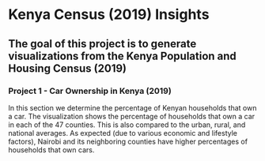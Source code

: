 # Kenya Census (2019) Insights
## The goal of this project is to generate visualizations from the Kenya Population and Housing Census (2019)

### Project 1 - Car Ownership in Kenya (2019)

In this section we determine the percentage of Kenyan households that own a car. 
The visualization shows the percentage of households that own a car in each of the 47 counties. 
This is also compared to the urban, rural, and national averages. 
As expected (due to various economic and lifestyle factors), Nairobi and its neighboring counties have higher percentages of households that own cars. 

